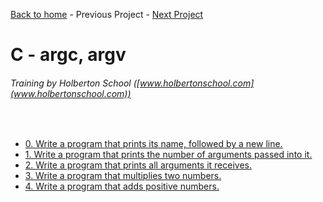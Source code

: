[Back to home](/README.md) - Previous Project - [Next Project](/functions_nested_loops/README.md)

# C - argc, argv
###### Training by Holberton School ([www.holbertonschool.com](www.holbertonschool.com))
&nbsp;
- [0. Write a program that prints its name, followed by a new line.](0-whatsmyname.c)
- [1. Write a program that prints the number of arguments passed into it.](1-args.c)
- [2. Write a program that prints all arguments it receives.](2-args.c)
- [3. Write a program that multiplies two numbers.](3-mul.c)
- [4. Write a program that adds positive numbers.](4-add.c)
  
 
 
